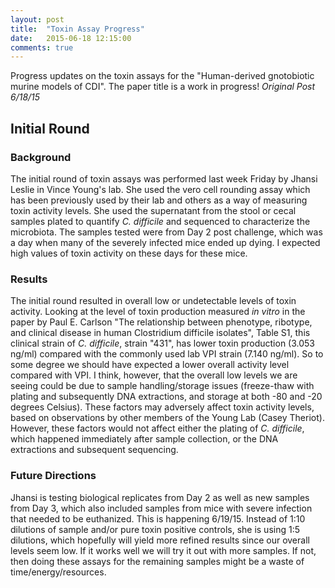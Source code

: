 ```yaml
---
layout: post
title:  "Toxin Assay Progress"
date:   2015-06-18 12:15:00
comments: true
---
```


Progress updates on the toxin assays for the "Human-derived gnotobiotic murine models of CDI". The paper title is a work in progress! _Original Post 6/18/15_

## Initial Round
### Background
The initial round of toxin assays was performed last week Friday by Jhansi Leslie in Vince Young's lab. She used the vero cell rounding assay which has been previously used by their lab and others as a way of measuring toxin activity levels. She used the supernatant from the stool or cecal samples plated to quantify _C. difficile_ and sequenced to characterize the microbiota. The samples tested were from Day 2 post challenge, which was a day when many of the severely infected mice ended up dying. I expected high values of toxin activity on these days for these mice. 

### Results
The initial round resulted in overall low or undetectable levels of toxin activity. Looking at the level of toxin production measured _in vitro_ in the paper by Paul E. Carlson "The relationship between phenotype, ribotype, and clinical disease in human Clostridium difficile isolates", Table S1, this clinical strain of _C. difficile_, strain "431", has lower toxin production (3.053 ng/ml) compared with the commonly used lab VPI strain (7.140 ng/ml). So to some degree we should have expected a lower overall activity level compared with VPI. I think, however, that the overall low levels we are seeing could be due to sample handling/storage issues (freeze-thaw with plating and subsequently DNA extractions, and storage at both -80 and -20 degrees Celsius). These factors may adversely affect toxin activity levels, based on observations by other members of the Young Lab (Casey Theriot). However, these factors would not affect either the plating of _C. difficile_, which happened immediately after sample collection, or the DNA extractions and subsequent sequencing. 

### Future Directions
Jhansi is testing biological replicates from Day 2 as well as new samples from Day 3, which also included samples from mice with severe infection that needed to be euthanized. This is happening 6/19/15. Instead of 1:10 dilutions of sample and/or pure toxin positive controls, she is using 1:5 dilutions, which hopefully will yield more refined results since our overall levels seem low. If it works well we will try it out with more samples. If not, then doing these assays for the remaining samples might be a waste of time/energy/resources.
